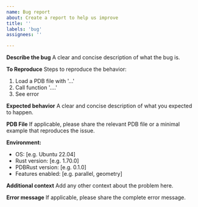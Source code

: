 ```yaml
---
name: Bug report
about: Create a report to help us improve
title: ''
labels: 'bug'
assignees: ''

---
```


**Describe the bug**
A clear and concise description of what the bug is.

**To Reproduce**
Steps to reproduce the behavior:
1. Load a PDB file with '...'
2. Call function '....'
3. See error

**Expected behavior**
A clear and concise description of what you expected to happen.

**PDB File**
If applicable, please share the relevant PDB file or a minimal example that reproduces the issue.

**Environment:**
 - OS: [e.g. Ubuntu 22.04]
 - Rust version: [e.g. 1.70.0]
 - PDBRust version: [e.g. 0.1.0]
 - Features enabled: [e.g. parallel, geometry]

**Additional context**
Add any other context about the problem here.

**Error message**
If applicable, please share the complete error message. 